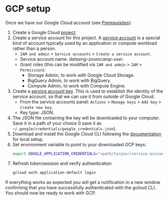 # GCP setup

Once we have our Google Cloud account (see [Prerequisites](README.md#prerequisites)):

1. Create a Google Cloud [project](https://developers.google.com/workspace/guides/create-project).
2. Create a service account for this project. A [service account](https://cloud.google.com/iam/docs/service-account-overview) is a special kind of account typically used by an application or compute workload rather than a person.
    * `IAM and admin` > `Service accounts` > `Create a service account`.
    * Service account name: _dataeng-zoomcamp-user_.
    * Grant roles (this can be modified via `IAM and admin` > `IAM` > `Permission`):
        + Storage Admin, to work with Google Cloud Storage.
        + BigQuery Admin, to work with BigQuery.
        + Compute Admin, to work with Compute Engine.
3. Create a [service account key](https://cloud.google.com/iam/docs/keys-create-delete#creating). This is used to establish the identity of the service account, so that we can use it from outside of Google Cloud.
    * From the service accounts panel: `Actions` > `Manage keys` > `Add key` > `Create new key`.
    * Key type: JSON.
4. The JSON file containing the key will be downloaded to your computer. Save it in a path of your choice (I save it as `~/.google/credentials/google_credentials.json`).
5. Download and install the Google Cloud CLI following the [documentation](https://cloud.google.com/sdk/docs/install-sdk#deb) for local setup.
6. Set environment variable to point to your downloaded GCP keys:
   ```bash
   export GOOGLE_APPLICATION_CREDENTIALS="<path/to/your/service-account-authkeys>.json"
   ```
7. Refresh token/session and verify authentication
   ```bash
   gcloud auth application-default login
   ```

If everything works as expected you will get a notification in a new window confirming that you have successfully authenticated with the gcloud CLI. You should now be ready to work with GCP.